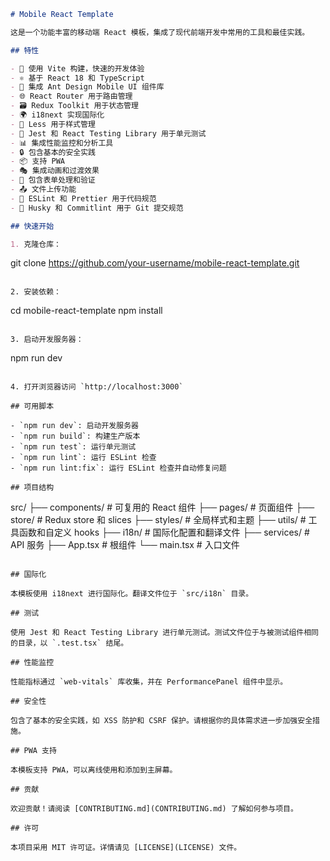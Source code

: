 
```markdown
# Mobile React Template

这是一个功能丰富的移动端 React 模板，集成了现代前端开发中常用的工具和最佳实践。

## 特性

- 🚀 使用 Vite 构建，快速的开发体验
- ⚛️ 基于 React 18 和 TypeScript
- 📱 集成 Ant Design Mobile UI 组件库
- 🌐 React Router 用于路由管理
- 🗃️ Redux Toolkit 用于状态管理
- 🌍 i18next 实现国际化
- 🎨 Less 用于样式管理
- 🧪 Jest 和 React Testing Library 用于单元测试
- 📊 集成性能监控和分析工具
- 🔒 包含基本的安全实践
- 📦 支持 PWA
- 🎭 集成动画和过渡效果
- 📝 包含表单处理和验证
- 📤 文件上传功能
- 🧹 ESLint 和 Prettier 用于代码规范
- 📏 Husky 和 Commitlint 用于 Git 提交规范

## 快速开始

1. 克隆仓库：
   ```
   git clone https://github.com/your-username/mobile-react-template.git
   ```

2. 安装依赖：
   ```
   cd mobile-react-template
   npm install
   ```

3. 启动开发服务器：
   ```
   npm run dev
   ```

4. 打开浏览器访问 `http://localhost:3000`

## 可用脚本

- `npm run dev`: 启动开发服务器
- `npm run build`: 构建生产版本
- `npm run test`: 运行单元测试
- `npm run lint`: 运行 ESLint 检查
- `npm run lint:fix`: 运行 ESLint 检查并自动修复问题

## 项目结构

```
src/
├── components/     # 可复用的 React 组件
├── pages/          # 页面组件
├── store/          # Redux store 和 slices
├── styles/         # 全局样式和主题
├── utils/          # 工具函数和自定义 hooks
├── i18n/           # 国际化配置和翻译文件
├── services/       # API 服务
├── App.tsx         # 根组件
└── main.tsx        # 入口文件
```

## 国际化

本模板使用 i18next 进行国际化。翻译文件位于 `src/i18n` 目录。

## 测试

使用 Jest 和 React Testing Library 进行单元测试。测试文件位于与被测试组件相同的目录，以 `.test.tsx` 结尾。

## 性能监控

性能指标通过 `web-vitals` 库收集，并在 PerformancePanel 组件中显示。

## 安全性

包含了基本的安全实践，如 XSS 防护和 CSRF 保护。请根据你的具体需求进一步加强安全措施。

## PWA 支持

本模板支持 PWA，可以离线使用和添加到主屏幕。

## 贡献

欢迎贡献！请阅读 [CONTRIBUTING.md](CONTRIBUTING.md) 了解如何参与项目。

## 许可

本项目采用 MIT 许可证。详情请见 [LICENSE](LICENSE) 文件。
```
